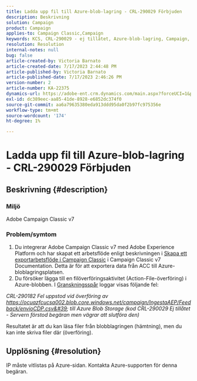 ```yaml
---
title: Ladda upp fil till Azure-blob-lagring - CRL-290029 Förbjuden
description: Beskrivning
solution: Campaign
product: Campaign
applies-to: Campaign Classic,Campaign
keywords: KCS, CRL-290029 - ej tillåtet, Azure-blob-lagring, Campaign, Campaign Classic, Adobe Experience Platform
resolution: Resolution
internal-notes: null
bug: false
article-created-by: Victoria Barnato
article-created-date: 7/17/2023 2:44:48 PM
article-published-by: Victoria Barnato
article-published-date: 7/17/2023 2:46:26 PM
version-number: 2
article-number: KA-22375
dynamics-url: https://adobe-ent.crm.dynamics.com/main.aspx?forceUCI=1&pagetype=entityrecord&etn=knowledgearticle&id=0e843c74-b024-ee11-9cbe-6045bd006b3d
exl-id: dc389eec-aa85-41de-8928-e6852dc374f0
source-git-commit: aa6a79635380eda913ddd95da0f2b97fc975356e
workflow-type: tm+mt
source-wordcount: '174'
ht-degree: 1%

---
```


# Ladda upp fil till Azure-blob-lagring - CRL-290029 Förbjuden

## Beskrivning {#description}


### Miljö

Adobe Campaign Classic v7

### Problem/symtom

1. Du integrerar Adobe Campaign Classic v7 med Adobe Experience Platform och har skapat ett arbetsflöde enligt beskrivningen i [Skapa ett exportarbetsflöde i Campaign Classic](https://experienceleague.adobe.com/docs/campaign-classic/using/integrating-with-adobe-experience-cloud/aep-sources-destinations/export-campaign-data.html?lang=en#create-an-export-workflow-in-campaign-classic) i Campaign Classic v7 Documentation. Detta är för att exportera data från ACC till Azure-bloblagringsplatsen.
2. Du försöker lägga till en filöverföringsaktivitet (Action-File-överföring) i Azure-blobben. I [Granskningsspår](https://experienceleague.adobe.com/docs/campaign-classic-learn/tutorials/monitoring/audit-trail.html?lang=en) loggar visas följande fel:


*CRL-290182 Fel uppstod vid överföring av https://ocuazfcucsa002.blob.core.windows.net/campaign/IngestaAEP/Feedback/envioCDP.csv&#39; till Azure Blob Storage (kod CRL-290029 Ej tillåtet - Servern förstod begäran men vägrar att slutföra den)*

Resultatet är att du kan läsa filer från blobblagringen (hämtning), men du kan inte skriva filer där (överföring).


## Upplösning {#resolution}


IP måste vitlistas på Azure-sidan. Kontakta Azure-supporten för denna begäran.
